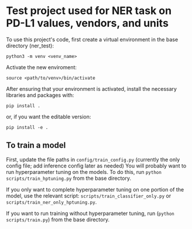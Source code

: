 # Test project used for NER task on PD-L1 values, vendors, and units

To use this project's code, first create a virtual environment in the base directory (ner_test):

```python3 -m venv <venv_name>```

Activate the new enviroment: 

```source <path/to/venv>/bin/activate```

After ensuring that your environment is activated, install the necessary libraries and packages with: 

```pip install .``` 

or, if you want the editable version:

```pip install -e .```

## To train a model

First, update the file paths in `config/train_config.py` 
(currently the only config file; add inference config later as needed)
You will probably want to run hyperparameter tuning on the models.
To do this, run `python scripts/train_hptuning.py` from the base directory.

If you only want to complete hyperparameter tuning on one portion of the model, use the relevant script: 
`scripts/train_classifier_only.py` or `scripts/train_ner_only_hptuning.py`. 

If you want to run training without hyperparameter tuning, run (`python scripts/train.py`) from the base directory.
